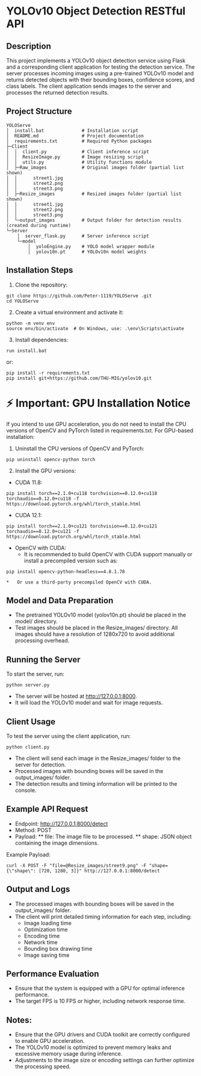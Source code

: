 # YOLOv10 Object Detection RESTful API

## Description
This project implements a YOLOv10 object detection service using Flask and a corresponding client application for testing the detection service. The server processes incoming images using a pre-trained YOLOv10 model and returns detected objects with their bounding boxes, confidence scores, and class labels. The client application sends images to the server and processes the returned detection results.


## Project Structure
```
YOLOServe
│  install.bat              # Installation script
│  README.md                # Project documentation
│  requirements.txt         # Required Python packages
├─Client
│  │  client.py             # Client inference script
│  │  ResizeImage.py        # Image resizing script
│  │  utils.py              # Utility functions module
│  ├─Raw_images             # Original images folder (partial list shown)
│  │      street1.jpg
│  │      street2.png
│  │      street3.png
│  ├─Resize_images          # Resized images folder (partial list shown)
│  │      street1.jpg
│  │      street2.png
│  │      street3.png
│  └─output_images          # Output folder for detection results (created during runtime)
└─Server
    │  server_flask.py      # Server inference script
    └─model
        │  yoloEngine.py    # YOLO model wrapper module
        │  yolov10n.pt      # YOLOv10n model weights
```


## Installation Steps
1. Clone the repository:
```
git clone https://github.com/Peter-1119/YOLOServe .git
cd YOLOServe 
```

2. Create a virtual environment and activate it:
```
python -m venv env
source env/bin/activate  # On Windows, use: .\env\Scripts\activate
```

3. Install dependencies:
```
run install.bat
```
or: 
```
pip install -r requirements.txt
pip install git+https://github.com/THU-MIG/yolov10.git
```


# ⚡ Important: GPU Installation Notice
If you intend to use GPU acceleration, you do not need to install the CPU versions of OpenCV and PyTorch listed in requirements.txt.
For GPU-based installation:

1. Uninstall the CPU versions of OpenCV and PyTorch:
```
pip uninstall opencv-python torch
```

2. Install the GPU versions:
* CUDA 11.8:
```
pip install torch==2.1.0+cu118 torchvision==0.12.0+cu118 torchaudio==0.12.0+cu118 -f https://download.pytorch.org/whl/torch_stable.html
```

* CUDA 12.1:
```
pip install torch==2.1.0+cu121 torchvision==0.12.0+cu121 torchaudio==0.12.0+cu121 -f https://download.pytorch.org/whl/torch_stable.html
```

* OpenCV with CUDA:
    *   It is recommended to build OpenCV with CUDA support manually or install a precompiled version such as:
```
pip install opencv-python-headless==4.8.1.78
```

    *   Or use a third-party precompiled OpenCV with CUDA.



## Model and Data Preparation
* The pretrained YOLOv10 model (yolov10n.pt) should be placed in the model/ directory.
* Test images should be placed in the Resize_images/ directory. All images should have a resolution of 1280x720 to avoid additional processing overhead.


## Running the Server
To start the server, run:
```
python server.py
```
* The server will be hosted at http://127.0.0.1:8000.
* It will load the YOLOv10 model and wait for image requests.


## Client Usage
To test the server using the client application, run:
```
python client.py
```
* The client will send each image in the Resize_images/ folder to the server for detection.
* Processed images with bounding boxes will be saved in the output_images/ folder.
* The detection results and timing information will be printed to the console.


## Example API Request
* Endpoint: http://127.0.0.1:8000/detect
* Method: POST
* Payload:
** file: The image file to be processed.
** shape: JSON object containing the image dimensions.

Example Payload:
```
curl -X POST -F "file=@Resize_images/street9.png" -F "shape={\"shape\": [720, 1280, 3]}" http://127.0.0.1:8000/detect
```


## Output and Logs
* The processed images with bounding boxes will be saved in the output_images/ folder.
* The client will print detailed timing information for each step, including:
    *   Image loading time
    *   Optimization time
    *   Encoding time
    *   Network time
    *   Bounding box drawing time
    *   Image saving time


## Performance Evaluation
* Ensure that the system is equipped with a GPU for optimal inference performance.
* The target FPS is 10 FPS or higher, including network response time.


## Notes:
* Ensure that the GPU drivers and CUDA toolkit are correctly configured to enable GPU acceleration.
* The YOLOv10 model is optimized to prevent memory leaks and excessive memory usage during inference.
* Adjustments to the image size or encoding settings can further optimize the processing speed.